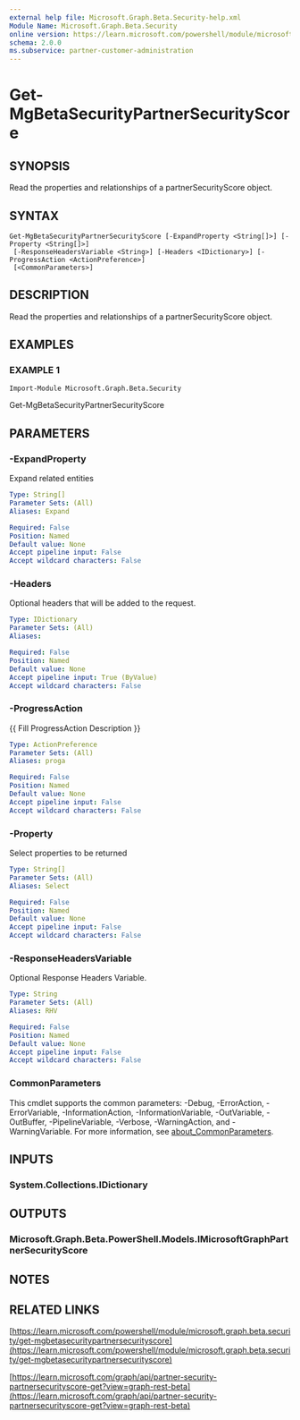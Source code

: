 ```yaml
---
external help file: Microsoft.Graph.Beta.Security-help.xml
Module Name: Microsoft.Graph.Beta.Security
online version: https://learn.microsoft.com/powershell/module/microsoft.graph.beta.security/get-mgbetasecuritypartnersecurityscore
schema: 2.0.0
ms.subservice: partner-customer-administration
---
```


# Get-MgBetaSecurityPartnerSecurityScore

## SYNOPSIS
Read the properties and relationships of a partnerSecurityScore object.

## SYNTAX

```
Get-MgBetaSecurityPartnerSecurityScore [-ExpandProperty <String[]>] [-Property <String[]>]
 [-ResponseHeadersVariable <String>] [-Headers <IDictionary>] [-ProgressAction <ActionPreference>]
 [<CommonParameters>]
```

## DESCRIPTION
Read the properties and relationships of a partnerSecurityScore object.

## EXAMPLES

### EXAMPLE 1
```
Import-Module Microsoft.Graph.Beta.Security
```

Get-MgBetaSecurityPartnerSecurityScore

## PARAMETERS

### -ExpandProperty
Expand related entities

```yaml
Type: String[]
Parameter Sets: (All)
Aliases: Expand

Required: False
Position: Named
Default value: None
Accept pipeline input: False
Accept wildcard characters: False
```

### -Headers
Optional headers that will be added to the request.

```yaml
Type: IDictionary
Parameter Sets: (All)
Aliases:

Required: False
Position: Named
Default value: None
Accept pipeline input: True (ByValue)
Accept wildcard characters: False
```

### -ProgressAction
{{ Fill ProgressAction Description }}

```yaml
Type: ActionPreference
Parameter Sets: (All)
Aliases: proga

Required: False
Position: Named
Default value: None
Accept pipeline input: False
Accept wildcard characters: False
```

### -Property
Select properties to be returned

```yaml
Type: String[]
Parameter Sets: (All)
Aliases: Select

Required: False
Position: Named
Default value: None
Accept pipeline input: False
Accept wildcard characters: False
```

### -ResponseHeadersVariable
Optional Response Headers Variable.

```yaml
Type: String
Parameter Sets: (All)
Aliases: RHV

Required: False
Position: Named
Default value: None
Accept pipeline input: False
Accept wildcard characters: False
```

### CommonParameters
This cmdlet supports the common parameters: -Debug, -ErrorAction, -ErrorVariable, -InformationAction, -InformationVariable, -OutVariable, -OutBuffer, -PipelineVariable, -Verbose, -WarningAction, and -WarningVariable. For more information, see [about_CommonParameters](http://go.microsoft.com/fwlink/?LinkID=113216).

## INPUTS

### System.Collections.IDictionary
## OUTPUTS

### Microsoft.Graph.Beta.PowerShell.Models.IMicrosoftGraphPartnerSecurityScore
## NOTES

## RELATED LINKS

[https://learn.microsoft.com/powershell/module/microsoft.graph.beta.security/get-mgbetasecuritypartnersecurityscore](https://learn.microsoft.com/powershell/module/microsoft.graph.beta.security/get-mgbetasecuritypartnersecurityscore)

[https://learn.microsoft.com/graph/api/partner-security-partnersecurityscore-get?view=graph-rest-beta](https://learn.microsoft.com/graph/api/partner-security-partnersecurityscore-get?view=graph-rest-beta)























